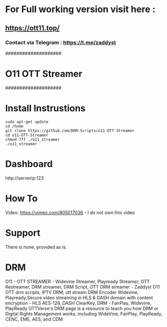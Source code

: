 # For Full working version visit here :
## https://ott11.top/
### Contact via Telegram : https://t.me/zaddyst

####################
# O11 OTT Streamer #
####################

# Install Instrustions

    sudo apt-get update
    cd /home
    git clone https://github.com/DRM-Scripts/o11-OTT-Streamer
    cd o11-OTT-Streamer
    chmod 777 ./o11_streamer
    ./o11_streamer

# Dashboard

http://serverip:123

# How To

Video: https://vimeo.com/805017036 - I do not own this video

# Support

There is none, provided as is.

# DRM
O11 - OTT STREAMER - Widevine Streamer, Playready Streamer, OTT Restreamer, DRM streamer, DRM Script, OTT DRM streamer - Zaddyst O11 OTT drm scripts, IPTV DRM, ott stream DRM Encoder Widevine, Playready,Secure video streaming in HLS & DASH domain with content encryption - HLS AES-128, DASH ClearKey, DRM - FairPlay, Widevine, PlayReady OTTVerse's DRM page is a resource to teach you how DRM or Digital Rights Management works, including WideVine, FairPlay, PlayReady, CENC, EME, AES, and CDM
